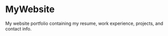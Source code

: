 # MyWebsite
My website portfolio containing my resume, work experience, projects, and contact info.
